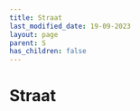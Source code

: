 ```yaml
---
title: Straat
last_modified_date: 19-09-2023
layout: page
parent: S
has_children: false
---
```


Straat
======

